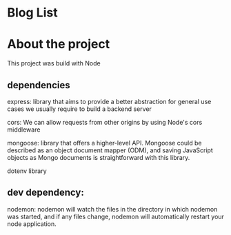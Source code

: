 # Blog List

# About the project
This project was build with Node

## dependencies
express:  library that aims to provide a better abstraction for general use cases we usually require to build a backend server

cors: We can allow requests from other origins by using Node's cors middleware

mongoose: library that offers a higher-level API. Mongoose could be described as an object document mapper (ODM), and saving JavaScript objects as Mongo documents is straightforward with this library.

dotenv library


## dev dependency: 
nodemon: nodemon will watch the files in the directory in which nodemon was started, and if any files change, nodemon will automatically restart your node application.